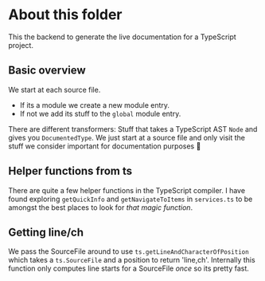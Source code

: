 # About this folder
This the backend to generate the live documentation for a TypeScript project.

## Basic overview

We start at each source file.
* If its a module we create a new module entry.
* If not we add its stuff to the `global` module entry.

There are different transformers: Stuff that takes a TypeScript AST `Node` and gives you `DocumentedType`. We just start at a source file and only visit the stuff we consider important for documentation purposes 🌹

## Helper functions from ts
There are quite a few helper functions in the TypeScript compiler. I have found exploring `getQuickInfo` and `getNavigateToItems` in `services.ts` to be amongst the best places to look for *that magic function*.


## Getting line/ch
We pass the SourceFile around to use `ts.getLineAndCharacterOfPosition` which takes a `ts.SourceFile` and a position to return 'line,ch'. Internally this function only computes line starts for a SourceFile *once* so its pretty fast.

